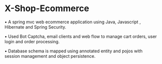 # X-Shop-Ecommerce
• A spring mvc web ecommerce application using Java, Javascript , Hibernate and Spring Security.

• Used Bot Captcha, email clients and web flow to manage cart orders, user login and order processing.

• Database schema is mapped using annotated entity and pojos with session management and object persistence.
